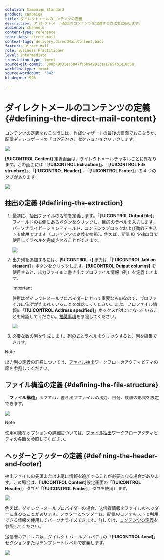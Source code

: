 ```yaml
---
solution: Campaign Standard
product: campaign
title: ダイレクトメールのコンテンツの定義
description: ダイレクトメール配信のコンテンツを定義する方法を説明します。
audience: channels
content-type: reference
topic-tags: direct-mail
context-tags: delivery,directMailContent,back
feature: Direct Mail
role: Business Practitioner
level: Intermediate
translation-type: tm+mt
source-git-commit: 088b49931ee5047fa6b949813ba17654b1e10d60
workflow-type: tm+mt
source-wordcount: '342'
ht-degree: 99%

---
```



# ダイレクトメールのコンテンツの定義{#defining-the-direct-mail-content}

コンテンツの定義をおこなうには、作成ウィザードの最後の画面でおこなうか、配信ダッシュボードの「**コンテンツ**」セクションをクリックします。

![](assets/direct_mail_6.png)

**[!UICONTROL Content]** 定義画面は、ダイレクトメールチャネルごとに異なります。この画面には「**[!UICONTROL Extraction]**」、「**[!UICONTROL File structure]**」、「**[!UICONTROL Header]**」、「**[!UICONTROL Footer]**」の 4 つのタブがあります。

![](assets/direct_mail_11.png)

## 抽出の定義 {#defining-the-extraction}

1. 最初に、抽出ファイルの名前を定義します。「**[!UICONTROL Output file]**」フィールドの右側にあるボタンをクリックし、目的のラベルを入力します。パーソナライゼーションフィールド、コンテンツブロックおよび動的テキストを使用できます（[コンテンツの定義](../../designing/using/personalization.md#example-email-personalization)を参照）。例えば、配信 ID や抽出日を使用してラベルを完成させることができます。

   ![](assets/direct_mail_12.png)

1. 出力列を追加するには、**[!UICONTROL +]** または「**[!UICONTROL Add an element]**」ボタンをクリックします。**[!UICONTROL Output columns]** を使用すると、出力ファイルに書き出すプロファイル情報（列）を定義できます。

   >[!IMPORTANT]
   >
   >住所はダイレクトメールプロバイダーにとって重要なものなので、プロファイルに住所が含まれていることを確認してください。また、プロファイル情報の「**[!UICONTROL Address specified]**」ボックスがオンになっていることも確認してください。[推奨事項](../../channels/using/about-direct-mail.md#recommendations)を参照してください。

   ![](assets/direct_mail_13.png)

1. 必要な数の列を作成します。列の式とラベルをクリックすると、列を編集できます。

>[!NOTE]
>
>出力列の定義の詳細については、[ファイル抽出](../../automating/using/extract-file.md)ワークフローのアクティビティの節を参照してください。

## ファイル構造の定義 {#defining-the-file-structure}

「**ファイル構造**」タブでは、書き出すファイルの出力、日付、数値の形式を設定できます。

![](assets/direct_mail_14.png)

>[!NOTE]
>
>使用可能なオプションの詳細については、[ファイル抽出](../../automating/using/extract-file.md)ワークフローアクティビティの各節を参照してください。

## ヘッダーとフッターの定義 {#defining-the-header-and-footer}

抽出ファイルの先頭または末尾に情報を追加することが必要となる場合があります。この場合は、**[!UICONTROL Content]**&#x200B;設定画面の「**[!UICONTROL Header]**」タブと「**[!UICONTROL Footer]**」タブを使用します。

![](assets/direct_mail_7.png)

例えば、ダイレクトメールプロバイダーの場合、送信者情報をファイルのヘッダーに含めることがあります。フッターとヘッダーは、配信のコンテキストで利用できる情報を使用してパーソナライズできます。詳しくは、[コンテンツの定義](../../designing/using/personalization.md#example-email-personalization)を参照してください。

送信者のアドレスは、ダイレクトメールプロパティの「**[!UICONTROL Send]**」セクションまたはテンプレートレベルで定義します。

![](assets/direct_mail_24.png)
